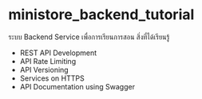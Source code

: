 # ministore_backend_tutorial

ระบบ Backend Service เพื่อการเรียนการสอน
สิ่งที่ได้เรียนรู้
- REST API Development
- API Rate Limiting
- API Versioning
- Services on HTTPS
- API Documentation using Swagger
